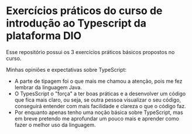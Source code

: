<h1>Exercícios práticos do curso de introdução ao Typescript da plataforma DIO</h1>

Esse repositório possui os 3 exercícios práticos básicos propostos no curso.

Minhas opiniões e expectativas sobre TypeScript: 

* A parte de tipagem foi o que mais me chamou a atenção, pois me fez lembrar da linguagem Java.
* O TypesScript o "força" a ter boas práticas e a desenvolver um código que fica mais claro, ou seja, se outra pessoa visualizar o seu código, conseguirá entender com mais facilidade e clareza o que o código faz.
* Por enquanto apenas tenho uma noção básica sobre TypeScript, mas em breve pretendo me aprofundar um pouco mais e aprender como fazer o melhor uso da linguagem.